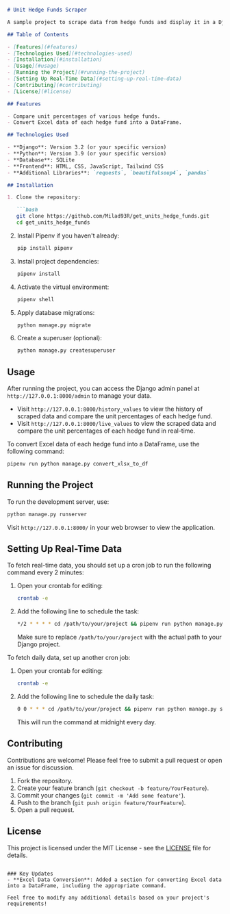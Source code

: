 ```markdown
# Unit Hedge Funds Scraper

A sample project to scrape data from hedge funds and display it in a Django application.

## Table of Contents

- [Features](#features)
- [Technologies Used](#technologies-used)
- [Installation](#installation)
- [Usage](#usage)
- [Running the Project](#running-the-project)
- [Setting Up Real-Time Data](#setting-up-real-time-data)
- [Contributing](#contributing)
- [License](#license)

## Features

- Compare unit percentages of various hedge funds.
- Convert Excel data of each hedge fund into a DataFrame.

## Technologies Used

- **Django**: Version 3.2 (or your specific version)
- **Python**: Version 3.9 (or your specific version)
- **Database**: SQLite
- **Frontend**: HTML, CSS, JavaScript, Tailwind CSS
- **Additional Libraries**: `requests`, `beautifulsoup4`, `pandas`

## Installation

1. Clone the repository:

   ```bash
   git clone https://github.com/Milad93R/get_units_hedge_funds.git
   cd get_units_hedge_funds
   ```

2. Install Pipenv if you haven't already:

   ```bash
   pip install pipenv
   ```

3. Install project dependencies:

   ```bash
   pipenv install
   ```

4. Activate the virtual environment:

   ```bash
   pipenv shell
   ```

5. Apply database migrations:

   ```bash
   python manage.py migrate
   ```

6. Create a superuser (optional):

   ```bash
   python manage.py createsuperuser
   ```

## Usage

After running the project, you can access the Django admin panel at `http://127.0.0.1:8000/admin` to manage your data.

- Visit `http://127.0.0.1:8000/history_values` to view the history of scraped data and compare the unit percentages of each hedge fund.
- Visit `http://127.0.0.1:8000/live_values` to view the scraped data and compare the unit percentages of each hedge fund in real-time.

To convert Excel data of each hedge fund into a DataFrame, use the following command:

```bash
pipenv run python manage.py convert_xlsx_to_df
```

## Running the Project

To run the development server, use:

```bash
python manage.py runserver
```

Visit `http://127.0.0.1:8000/` in your web browser to view the application.

## Setting Up Real-Time Data

To fetch real-time data, you should set up a cron job to run the following command every 2 minutes:

1. Open your crontab for editing:

   ```bash
   crontab -e
   ```

2. Add the following line to schedule the task:

   ```bash
   */2 * * * * cd /path/to/your/project && pipenv run python manage.py update_units
   ```

   Make sure to replace `/path/to/your/project` with the actual path to your Django project.

To fetch daily data, set up another cron job:

1. Open your crontab for editing:

   ```bash
   crontab -e
   ```

2. Add the following line to schedule the daily task:

   ```bash
   0 0 * * * cd /path/to/your/project && pipenv run python manage.py save_percent_unit
   ```

   This will run the command at midnight every day.

## Contributing

Contributions are welcome! Please feel free to submit a pull request or open an issue for discussion.

1. Fork the repository.
2. Create your feature branch (`git checkout -b feature/YourFeature`).
3. Commit your changes (`git commit -m 'Add some feature'`).
4. Push to the branch (`git push origin feature/YourFeature`).
5. Open a pull request.

## License

This project is licensed under the MIT License - see the [LICENSE](LICENSE) file for details.
```

### Key Updates
- **Excel Data Conversion**: Added a section for converting Excel data into a DataFrame, including the appropriate command.

Feel free to modify any additional details based on your project's requirements!